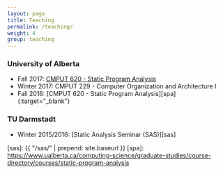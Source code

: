 ```yaml
---
layout: page
title: Teaching
permalink: /teaching/
weight: 4
group: teaching
---
```

### University of Alberta ###
* Fall 2017: [CMPUT 620 - Static Program Analysis](https://eclass.srv.ualberta.ca/local/eclass/landing/guestlink.php?cid=39320)
* Winter 2017: CMPUT 229 - Computer Organization and Architecture I
* Fall 2016: [CMPUT 620 - Static Program Analysis][spa]{:target="_blank"}

### TU Darmstadt ###

* Winter 2015/2016: [Static Analysis Seminar (SAS)][sas]

[sas]:   {{ "/sas/" | prepend: site.baseurl }}
[spa]:   https://www.ualberta.ca/computing-science/graduate-studies/course-directory/courses/static-program-analysis
